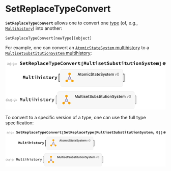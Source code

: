 # SetReplaceTypeConvert

**`SetReplaceTypeConvert`** allows one to convert one [type](/Documentation/Types/README.md) (of, e.g.,
[`Multihistory`](/Documentation/Types/Multihistory/README.md)) into another:

```wl
SetReplaceTypeConvert[newType][object]
```

For example, one can convert an
[`AtomicStateSystem` multihistory](/Documentation/Types/Multihistory/AtomicStateSystem0.md) to a
[`MultisetSubstitutionSystem` multihistory](/Documentation/Types/Multihistory/MultisetSubstitutionSystem0.md):

<img src="/Documentation/Images/AtomicStateToMultisetMultihistory.png" width="517.8">

To convert to a specific version of a type, one can use the full type specification:

<img src="/Documentation/Images/AtomicStateToMultisetMultihistoryVersioned.png" width="693.0">
